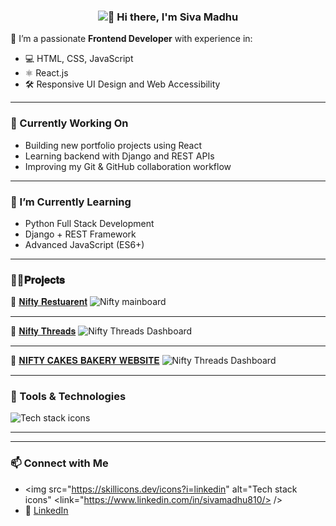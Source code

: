  <h3 align="center">
  <img src="https://readme-typing-svg.demolab.com/?lines=Hi+there,+I'm+Siva+Madhu!;Welcome+to+my+GitHub+profile!&center=true&width=500&height=45&color=FFD700&size=24" alt="👋 Hi there, I'm Siva Madhu" />
</h3>


🎯 I’m a passionate **Frontend Developer** with experience in:
- 💻 HTML, CSS, JavaScript
- ⚛️ React.js
- 🛠️ Responsive UI Design and Web Accessibility

---

### 🔭 Currently Working On
- Building new portfolio projects using React
- Learning backend with Django and REST APIs
- Improving my Git & GitHub collaboration workflow

---

### 🌱 I’m Currently Learning
- Python Full Stack Development
- Django + REST Framework
- Advanced JavaScript (ES6+)

---

  ### 👨‍💻𝐏𝐫𝐨𝐣𝐞𝐜𝐭𝐬
   🌮 [𝐍𝐢𝐟𝐭𝐲 𝐑𝐞𝐬𝐭𝐮𝐚𝐫𝐞𝐧𝐭](https://github.com/sivamadhu810/RESTUARENT-WEBSITE)
![Nifty mainboard](https://i.postimg.cc/d0j0tPfc/neftyrestuarent-jpg.png)

 ---
   👕 [𝐍𝐢𝐟𝐭𝐲 𝐓𝐡𝐫𝐞𝐚𝐝𝐬](https://github.com/sivamadhu810/NIFTY-THREADS-FSHION-WEBSITE)
![Nifty Threads Dashboard](https://i.postimg.cc/MTc1Fm5L/Screenshot-2025-02-10-174403.png)

 ---
  🍰 [𝐍𝐈𝐅𝐓𝐘 𝐂𝐀𝐊𝐄𝐒 𝐁𝐀𝐊𝐄𝐑𝐘 𝐖𝐄𝐁𝐒𝐈𝐓𝐄](https://github.com/sivamadhu810/NIFTY-CAKES-BAKERY-WEBSITE)
![Nifty Threads Dashboard](https://i.postimg.cc/0Qm0NCSw/nifty-cakes.png)

---

### 🧰 Tools & Technologies
<img src="https://skillicons.dev/icons?i=html,css,js,react,github,git,vscode" alt="Tech stack icons" />

---


---

### 📫 Connect with Me
- <img src="https://skillicons.dev/icons?i=linkedin" alt="Tech stack icons" <link="https://www.linkedin.com/in/sivamadhu810/> /> 
- 💼 [LinkedIn](https://www.linkedin.com/in/sivamadhu810/)

